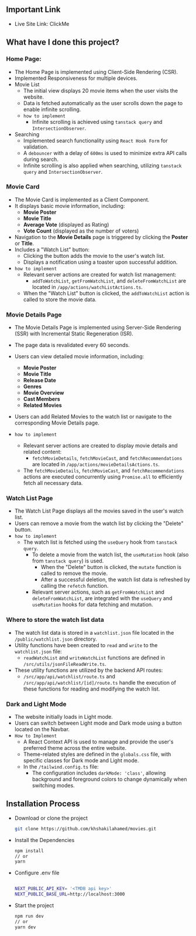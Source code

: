 ## Important Link

- Live Site Link: ClickMe

## What have I done this project?

### Home Page:

- The Home Page is implemented using Client-Side Rendering (CSR).
- Implemented Responsiveness for multiple devices.
- Movie List
  - The initial view displays 20 movie items when the user visits the website.
  - Data is fetched automatically as the user scrolls down the page to enable infinite scrolling.
  - `how to implement`
    - Infinite scrolling is achieved using `tanstack query` and `IntersectionObserver`.
- Searching
  - Implemented search functionality using `React Hook Form` for validation.
  - A `debouncer` with a delay of `600ms` is used to minimize extra API calls during search.
  - Infinite scrolling is also applied when searching, utilizing `tanstack query` and `IntersectionObserver`.

### Movie Card

- The Movie Card is implemented as a Client Component.
- It displays basic movie information, including:
  - **Movie Poster**
  - **Movie Title**
  - **Average Vote** (displayed as Rating)
  - **Vote Count** (displayed as the number of voters)
- Navigation to the **Movie Details** page is triggered by clicking the **Poster** or **Title**.
- Includes a "Watch List" button:
  - Clicking the button adds the movie to the user's watch list.
  - Displays a notification using a toaster upon successful addition.
- `how to implement`
  - Relevant server actions are created for watch list management:
    - `addToWatchList`, `getFromWatchList`, and `deleteFromWatchList` are located in `/app/actions/watchListActions.ts`.
  - When the "Watch List" button is clicked, the `addToWatchList` action is called to store the movie data.

### Movie Details Page

- The Movie Details Page is implemented using Server-Side Rendering (SSR) with Incremental Static Regeneration (ISR).
- The page data is revalidated every 60 seconds.
- Users can view detailed movie information, including:
  - **Movie Poster**
  - **Movie Title**
  - **Release Date**
  - **Genres**
  - **Movie Overview**
  - **Cast Members**
  - **Related Movies**
- Users can add Related Movies to the watch list or navigate to the corresponding Movie Details page.

- `how to implement`
  - Relevant server actions are created to display movie details and related content:
    - `fetchMovieDetails`, `fetchMovieCast`, and `fetchRecommendations` are located in `/app/actions/movieDetailsActions.ts`.
  - The `fetchMovieDetails`, `fetchMovieCast`, and `fetchRecommendations` actions are executed concurrently using `Promise.all` to efficiently fetch all necessary data.

### Watch List Page

- The Watch List Page displays all the movies saved in the user's watch list.
- Users can remove a movie from the watch list by clicking the "Delete" button.
- `how to implement`
  - The watch list is fetched using the `useQuery` hook from `tanstack query`.
    - To delete a movie from the watch list, the `useMutation` hook (also from `tanstack query`) is used.
      - When the "Delete" button is clicked, the `mutate` function is called to remove the movie.
      - After a successful deletion, the watch list data is refreshed by calling the `refetch` function.
    - Relevant server actions, such as `getFromWatchList` and `deleteFromWatchList`, are integrated with the `useQuery` and `useMutation` hooks for data fetching and mutation.

### Where to store the watch list data

- The watch list data is stored in a `watchlist.json` file located in the `/public/watchlist.json` directory.
- Utility functions have been created to `read` and `write` to the `watchlist.json` file:
  - `readWatchList` and `writeWatchList` functions are defined in `/src/utils/jsonFileReadWrite.ts`.
- These utility functions are utilized by the backend API routes:
  - `/src/app/api/watchlist/route.ts` and `/src/app/api/watchlist/[id]/route.ts` handle the execution of these functions for reading and modifying the watch list.

### Dark and Light Mode

- The website initially loads in Light mode.
- Users can switch between Light mode and Dark mode using a button located on the Navbar.
- `How to Implement`
  - A React Context API is used to manage and provide the user's preferred theme across the entire website.
  - Theme-related styles are defined in the `globals.css` file, with specific classes for Dark mode and Light mode.
  - In the `/tailwind.config.ts` file:
    - The configuration includes `darkMode: 'class'`, allowing background and foreground colors to change dynamically when switching modes.

## Installation Process

- Download or clone the project

  ```bash
  git clone https://github.com/khshakilahamed/movies.git
  ```

- Install the Dependencies

  ```bash
  npm install
  // or
  yarn
  ```

- Configure .env file

  ```bash

  NEXT_PUBLIC_API_KEY= '<TMDB api key>'
  NEXT_PUBLIC_BASE_URL=http://localhost:3000
  ```

- Start the project

  ```bash
  npm run dev
  // or
  yarn dev
  ```
